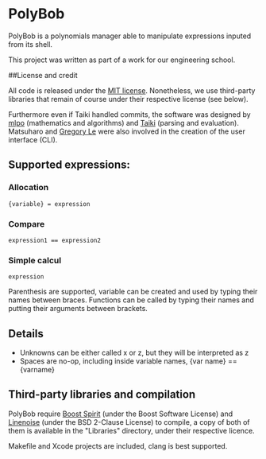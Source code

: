 # PolyBob

PolyBob is a polynomials manager able to manipulate expressions inputed from its shell.

This project was written as part of a work for our engineering school.

##License and credit

All code is released under the [MIT license](http://opensource.org/licenses/MIT). Nonetheless, we use third-party libraries that remain of course under their respective license (see below).

Furthermore even if Taiki handled commits, the software was designed by [mlpo](https://github.com/mlpo) (mathematics and algorithms) and [Taiki](https://github.com/Taiki-San) (parsing and evaluation). Matsuharo and [Gregory Le](https://github.com/gregtaole) were also involved in the creation of the user interface (CLI).

## Supported expressions:

### Allocation
`{variable} = expression`

### Compare
`expression1 == expression2`

### Simple calcul
`expression`

Parenthesis are supported, variable can be created and used by typing their names between braces.
Functions can be called by typing their names and putting their arguments between brackets.

## Details

-	Unknowns can be either called x or z, but they will be interpreted as z
-	Spaces are no-op, including inside variable names, {var name} == {varname}

## Third-party libraries and compilation

PolyBob require [Boost Spirit](www.boost.org/doc/libs/release/libs/spirit/) (under the Boost Software License) and [Linenoise](www.boost.org/doc/libs/release/libs/spirit/) (under the BSD 2-Clause License) to compile, a copy of both of them is available in the "Libraries" directory, under their respective licence.

Makefile and Xcode projects are included, clang is best supported.
